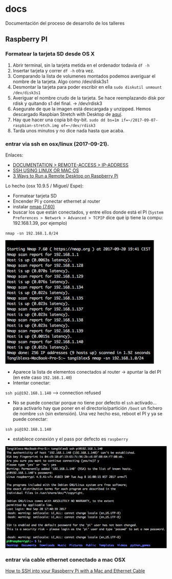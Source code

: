 # docs
Documentación del proceso de desarrollo de los talleres

## Raspberry PI

### Formatear la tarjeta SD desde OS X
1. Abrir terminal, sin la tarjeta metida en el ordenador todavía `df -h`
2. Insertar tarjeta y correr `df -h` otra vez.
3. Comparando la lista de volumenes montados podemos averiguar el nombre de la tarjeta. Algo como /dev/disk3s1
4. Desmontar la tarjeta para poder escribir en ella `sudo diskutil unmount /dev/disk3s1`
5. Averiguar el nombre crudo de la tarjeta. Se hace reemplazando disk por rdisk y quitando s1 del final. -> /dev/rdisk3
6. Asegurate de que la imagen está descargada y unzipped. Hemos descargado Raspbian Stretch with Desktop de [aquí](https://www.raspberrypi.org/downloads/raspbian/).
7. Hay que hacer una copia bit-by-bit. `sudo dd bs=1m if=~/2017-09-07-raspbian-stretch.img of=~/dev/rdisk3`
8. Tarda unos minutos y no dice nada hasta que acaba.

### entrar via ssh en osx/linux (2017-09-21).

Enlaces:

* [DOCUMENTATION > REMOTE-ACCESS > IP-ADDRESS](https://www.raspberrypi.org/documentation/remote-access/ip-address.md)
* [SSH USING LINUX OR MAC OS](https://www.raspberrypi.org/documentation/remote-access/ssh/unix.md)
* [3 Ways to Run a Remote Desktop on Raspberry Pi](https://eltechs.com/3-ways-to-run-a-remote-desktop-on-raspberry-pi/)

Lo hecho (osx 10.9.5 / Miguel/ Espe):

* Formatear tarjeta SD
* Encender PI y conectar ethernet al router
* instalar [nmap (7.60)](https://nmap.org/dist/nmap-7.60.dmg)
* buscar los que están conectados, y entre ellos donde está el PI (`System Preferences > Network > Advanced > TCPIP` dice qué ip tiene la compu: 192.168.1.39, por ejemplo) 

`nmap -sn 192.168.1.0/24`

![nmap list](/img/nmap.png)

* Aparece la lista de elementos conectados al router -> apuntar la del PI (en este caso `192.168.1.40`)
* Intentar conectar:

`ssh pi@192.168.1.140`  --> connection refused 

* No se puede conectar porque no tiene por defecto el `ssh` activado... para activarlo hay que poner en el directorio/partición `/boot` un fichero de nombre `ssh` (sin extensión). Una vez hecho eso, reboot el PI y ya se puede conectar:

`ssh pi@192.168.1.140`

* establece conexión y el pass por defecto es `raspberry`

![ssh](/img/ssh_pi.png)

### entrar via cable ethernet conectado a mac OSX

[How to SSH into your Raspberry Pi with a Mac and Ethernet Cable](https://medium.com/@tzhenghao/how-to-ssh-into-your-raspberry-pi-with-a-mac-and-ethernet-cable-636a197d055)
